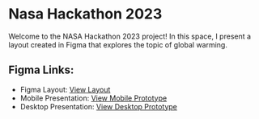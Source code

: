 # Nasa Hackathon 2023
Welcome to the NASA Hackathon 2023 project! In this space, I present a layout created in Figma that explores the topic of global warming.

## Figma Links:
- Figma Layout: [View Layout](https://www.figma.com/design/yLj6UUnWPxMp1wjk48Hweh/Hackthon-Nasa?node-id=0-1&node-type=canvas&t=JZcHOjGd5GINdzLp-0) 
- Mobile Presentation: [View Mobile Prototype](https://www.figma.com/proto/yLj6UUnWPxMp1wjk48Hweh/Hackthon-Nasa?node-id=495-727&starting-point-node-id=495%3A727)
- Desktop Presentation: [View Desktop Prototype](https://www.figma.com/proto/yLj6UUnWPxMp1wjk48Hweh/Hackthon-Nasa?node-id=76-1037&starting-point-node-id=76%3A1037)
